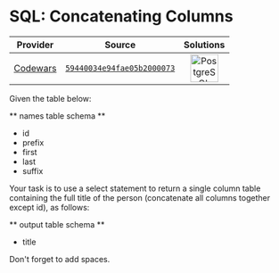 [_metadata_:generated]: - "true"

# SQL: Concatenating Columns

<!-- INFO TABLE BEGIN -->

| Provider                                        | Source                                                                               | Solutions                                                                                                                                                     |
| :---------------------------------------------: | :----------------------------------------------------------------------------------: | :-----------------------------------------------------------------------------------------------------------------------------------------------------------: |
| [Codewars](../../../docs/providers/Codewars.md) | [`59440034e94fae05b2000073`](https://www.codewars.com/kata/59440034e94fae05b2000073) | [<img src="https://res.cloudinary.com/rascaltwo/image/upload/v1631924086/postgresql_pzymmo.svg" alt="PostgreSQL" title="PostgreSQL" width="50" />](solve.sql) |

<!-- INFO TABLE END -->

Given the table below:

** names table schema **
* id
* prefix
* first
* last
* suffix

Your task is to use a select statement to return a single column table containing the full title of the person (concatenate all columns together except id), as follows:

** output table schema **
* title

Don't forget to add spaces.

